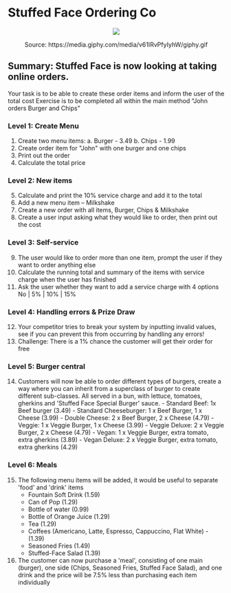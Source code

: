 # Stuffed Face Ordering Co

<p align="center"> <img src="https://media.giphy.com/media/v61IRvPfyIyhW/giphy.gif">
<p align="center"> Source: https://media.giphy.com/media/v61IRvPfyIyhW/giphy.gif

## Summary: Stuffed Face is now looking at taking online orders.
Your task is to be able to create these order items and inform the user of the total cost
Exercise is to be completed all within the main method
“John orders Burger and Chips”

### Level 1: Create Menu

1.	Create two menu items:
a.	Burger - 3.49
b.	Chips - 1.99
2.	Create order item for "John" with one burger and one chips
3.	Print out the order
4.	Calculate the total price

### Level 2: New items

5.	Calculate and print the 10% service charge and add it to the total
6.	Add a new menu item – Milkshake
7.	Create a new order with all items, Burger, Chips & Milkshake
8.	Create a user input asking what they would like to order, then print out the cost

### Level 3: Self-service

9.	The user would like to order more than one item, prompt the user if they want to order anything else
10.	Calculate the running total and summary of the items with service charge when the user has finished
11.	Ask the user whether they want to add a service charge with 4 options No | 5% | 10% | 15%

### Level 4: Handling errors & Prize Draw

12.	Your competitor tries to break your system by inputting invalid values, see if you can prevent this from occurring by handling any errors!
13.	Challenge: There is a 1% chance the customer will get their order for free

### Level 5: Burger central

14. Customers will now be able to order different types of burgers, create a way where you can inherit from a superclass of burger to create different sub-classes. All served in a bun, with lettuce, tomatoes, gherkins and 'Stuffed Face Special Burger' sauce.
        - Standard Beef: 1x Beef burger (3.49)
        - Standard Cheeseburger: 1 x Beef Burger, 1 x Cheese (3.99)
        - Double Cheese: 2 x Beef Burger, 2 x Cheese (4.79)
        - Veggie: 1 x Veggie Burger, 1 x Cheese (3.99)
        - Veggie Deluxe: 2 x Veggie Burger, 2 x Cheese (4.79)
        - Vegan: 1 x Veggie Burger, extra tomato, extra gherkins (3.89)
        - Vegan Deluxe: 2 x Veggie Burger, extra tomato, extra gherkins (4.29)

### Level 6: Meals

15. The following menu items will be added, it would be useful to separate 'food' and 'drink' items
    - Fountain Soft Drink (1.59)
    - Can of Pop (1.29)
    - Bottle of water (0.99)
    - Bottle of Orange Juice (1.29)
    - Tea (1.29)
    - Coffees (Americano, Latte, Espresso, Cappuccino, Flat White) - (1.39)
    - Seasoned Fries (1.49)
    - Stuffed-Face Salad (1.39)
16. The customer can now purchase a 'meal', consisting of one main (burger), one side (Chips, Seasoned Fries, Stuffed Face Salad), and one drink and the price will be 7.5% less than purchasing each item individually
